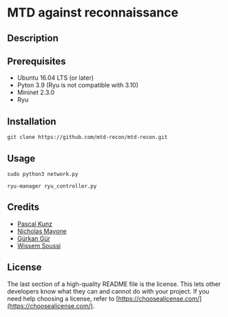 # MTD against reconnaissance

## Description


## Prerequisites
* Ubuntu 16.04 LTS (or later)
* Pyton 3.9 (Ryu is not compatible with 3.10)
* Mininet 2.3.0
* Ryu 

## Installation
```Clone the repo
git clone https://github.com/mtd-recon/mtd-recon.git
```

## Usage
```
sudo python3 network.py
```
```
ryu-manager ryu_controller.py
```

## Credits
* [Pascal Kunz](https://github.com/afk-proficoder)
* [Nicholas Mayone](https://github.com/nmayone)
* [Gürkan Gür](https://github.com/gurgurka)
* [Wissem Soussi](https://github.com/wsoussi)

## License

The last section of a high-quality README file is the license. This lets other developers know what they can and cannot do with your project. If you need help choosing a license, refer to [https://choosealicense.com/](https://choosealicense.com/).
